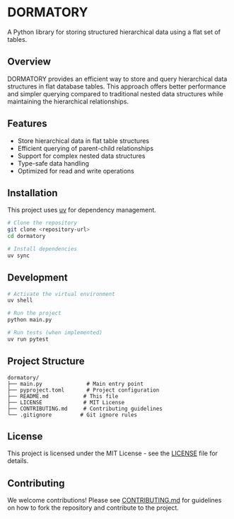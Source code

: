 # DORMATORY

A Python library for storing structured hierarchical data using a flat set of tables.

## Overview

DORMATORY provides an efficient way to store and query hierarchical data structures in flat database tables. This approach offers better performance and simpler querying compared to traditional nested data structures while maintaining the hierarchical relationships.

## Features

- Store hierarchical data in flat table structures
- Efficient querying of parent-child relationships
- Support for complex nested data structures
- Type-safe data handling
- Optimized for read and write operations

## Installation

This project uses [uv](https://docs.astral.sh/uv/) for dependency management.

```bash
# Clone the repository
git clone <repository-url>
cd dormatory

# Install dependencies
uv sync
```

## Development

```bash
# Activate the virtual environment
uv shell

# Run the project
python main.py

# Run tests (when implemented)
uv run pytest
```

## Project Structure

```
dormatory/
├── main.py              # Main entry point
├── pyproject.toml       # Project configuration
├── README.md           # This file
├── LICENSE             # MIT License
├── CONTRIBUTING.md     # Contributing guidelines
└── .gitignore         # Git ignore rules
```

## License

This project is licensed under the MIT License - see the [LICENSE](LICENSE) file for details.

## Contributing

We welcome contributions! Please see [CONTRIBUTING.md](CONTRIBUTING.md) for guidelines on how to fork the repository and contribute to the project.
